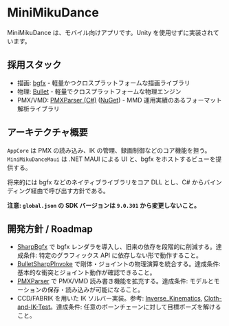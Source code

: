 # MiniMikuDance

MiniMikuDance は、モバイル向けアプリです。Unity を使用せずに実装されています。

## 採用スタック

- 描画: [bgfx](https://github.com/bkaradzic/bgfx) - 軽量かつクロスプラットフォームな描画ライブラリ
- 物理: [Bullet](https://github.com/bulletphysics/bullet3) - 軽量でクロスプラットフォームな物理エンジン
- PMX/VMD: [PMXParser (C#)](https://github.com/ikorin24/PMXParser) ([NuGet](https://www.nuget.org/packages/PMXParser)) - MMD 運用実績のあるフォーマット解析ライブラリ

## アーキテクチャ概要

`AppCore` は PMX の読み込み、IK の管理、録画制御などのコア機能を担う。`MiniMikuDanceMaui` は .NET MAUI による UI と、bgfx をホストするビューを提供する。

将来的には bgfx などのネイティブライブラリをコア DLL とし、C# からバインディング経由で呼び出す方針である。

**注意: `global.json` の SDK バージョンは `9.0.301` から変更しないこと。**

## 開発方針 / Roadmap

- [SharpBgfx](https://github.com/MikePopoloski/SharpBgfx) で bgfx レンダラを導入し、旧来の依存を段階的に削減する。達成条件: 特定のグラフィックス API に依存しない形で動作すること。
- [BulletSharpPInvoke](https://github.com/AndresTraks/BulletSharpPInvoke) で剛体・ジョイントの物理演算を統合する。達成条件: 基本的な衝突とジョイント動作が確認できること。
- [PMXParser](https://github.com/ikorin24/PMXParser) で PMX/VMD 読み書き機能を拡充する。達成条件: モデルとモーションの保存・読み込みが可能になること。
- CCD/FABRIK を用いた IK ソルバー実装。参考: [Inverse_Kinematics](https://github.com/Vincent-Devine/Inverse_Kinematics), [Cloth-and-IK-Test](https://github.com/SebLague/Cloth-and-IK-Test)。達成条件: 任意のボーンチェーンに対して目標ポーズを解けること。

